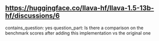 ## https://huggingface.co/llava-hf/llava-1.5-13b-hf/discussions/6

contains_question: yes
question_part: Is there a comparison on the benchmark scores after adding this implementation vs the original one